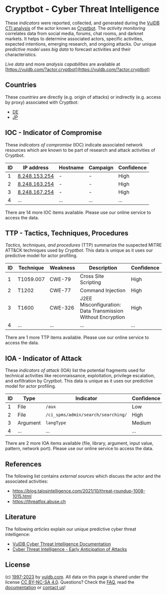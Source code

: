 # Cryptbot - Cyber Threat Intelligence

These _indicators_ were reported, collected, and generated during the [VulDB CTI analysis](https://vuldb.com/?kb.cti) of the actor known as [Cryptbot](https://vuldb.com/?actor.cryptbot). The _activity monitoring_ correlates data from social media, forums, chat rooms, and darknet markets. It helps to determine associated actors, specific activities, expected intentions, emerging research, and ongoing attacks. Our unique _predictive model_ uses _big data_ to forecast activities and their characteristics.

_Live data_ and more _analysis capabilities_ are available at [https://vuldb.com/?actor.cryptbot](https://vuldb.com/?actor.cryptbot)

## Countries

These _countries_ are directly (e.g. origin of attacks) or indirectly (e.g. access by proxy) associated with Cryptbot:

* [DE](https://vuldb.com/?country.de)
* [JP](https://vuldb.com/?country.jp)

## IOC - Indicator of Compromise

These _indicators of compromise_ (IOC) indicate associated network resources which are known to be part of research and attack activities of Cryptbot.

ID | IP address | Hostname | Campaign | Confidence
-- | ---------- | -------- | -------- | ----------
1 | [8.248.153.254](https://vuldb.com/?ip.8.248.153.254) | - | - | High
2 | [8.248.163.254](https://vuldb.com/?ip.8.248.163.254) | - | - | High
3 | [8.248.167.254](https://vuldb.com/?ip.8.248.167.254) | - | - | High
4 | ... | ... | ... | ...

There are 14 more IOC items available. Please use our online service to access the data.

## TTP - Tactics, Techniques, Procedures

_Tactics, techniques, and procedures_ (TTP) summarize the suspected MITRE ATT&CK techniques used by _Cryptbot_. This data is unique as it uses our predictive model for actor profiling.

ID | Technique | Weakness | Description | Confidence
-- | --------- | -------- | ----------- | ----------
1 | T1059.007 | CWE-79 | Cross Site Scripting | High
2 | T1202 | CWE-77 | Command Injection | High
3 | T1600 | CWE-326 | J2EE Misconfiguration: Data Transmission Without Encryption | High
4 | ... | ... | ... | ...

There are 1 more TTP items available. Please use our online service to access the data.

## IOA - Indicator of Attack

These _indicators of attack_ (IOA) list the potential fragments used for technical activities like reconnaissance, exploitation, privilege escalation, and exfiltration by Cryptbot. This data is unique as it uses our predictive model for actor profiling.

ID | Type | Indicator | Confidence
-- | ---- | --------- | ----------
1 | File | `/aux` | Low
2 | File | `/ci_spms/admin/search/searching/` | High
3 | Argument | `langType` | Medium
4 | ... | ... | ...

There are 2 more IOA items available (file, library, argument, input value, pattern, network port). Please use our online service to access the data.

## References

The following list contains _external sources_ which discuss the actor and the associated activities:

* https://blog.talosintelligence.com/2021/10/threat-roundup-1008-1015.html
* https://threatfox.abuse.ch

## Literature

The following _articles_ explain our unique predictive cyber threat intelligence:

* [VulDB Cyber Threat Intelligence Documentation](https://vuldb.com/?kb.cti)
* [Cyber Threat Intelligence - Early Anticipation of Attacks](https://www.scip.ch/en/?labs.20201022)

## License

(c) [1997-2023](https://vuldb.com/?kb.changelog) by [vuldb.com](https://vuldb.com/?kb.about). All data on this page is shared under the license [CC BY-NC-SA 4.0](https://creativecommons.org/licenses/by-nc-sa/4.0/). Questions? Check the [FAQ](https://vuldb.com/?kb.faq), read the [documentation](https://vuldb.com/?kb) or [contact us](https://vuldb.com/?contact)!
